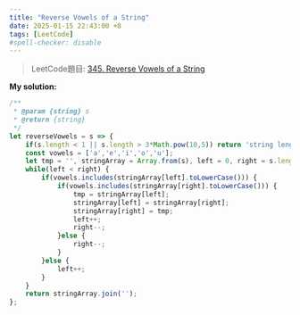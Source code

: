 ```yaml
---
title: "Reverse Vowels of a String"
date: 2025-01-15 22:43:00 +8
tags: [LeetCode]
#spell-checker: disable
---
```


> LeetCode題目: [345. Reverse Vowels of a String](https://leetcode.com/problems/reverse-vowels-of-a-string/description/?envType=study-plan-v2&envId=leetcode-75)

**My solution:**
```js
/**
 * @param {string} s
 * @return {string}
 */
let reverseVowels = s => {
    if(s.length < 1 || s.length > 3*Math.pow(10,5)) return 'string length has error';
    const vowels = ['a','e','i','o','u'];
    let tmp = '', stringArray = Array.from(s), left = 0, right = s.length - 1;
    while(left < right) {
        if(vowels.includes(stringArray[left].toLowerCase())) {
            if(vowels.includes(stringArray[right].toLowerCase())) {
                tmp = stringArray[left];
                stringArray[left] = stringArray[right];
                stringArray[right] = tmp;
                left++;
                right--;
            }else {
                right--;
            }
        }else {
            left++;
        }
    }
    return stringArray.join('');
};
```
